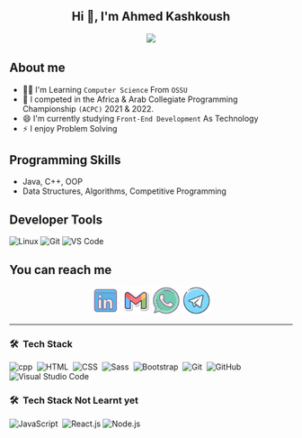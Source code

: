 
<div align=center>
	<h2> Hi 👋, I'm Ahmed Kashkoush</h2>
	<img src="https://komarev.com/ghpvc/?username=Ahmed-Kashkoush&color=blue">
  </div>
	


## About me
- :student: I'm Learning `Computer Science` From `OSSU`
- 🌱 I competed in the Africa & Arab Collegiate Programming Championship `(ACPC)` 2021 & 2022.
- 😄 I'm currently studying `Front-End Development` As Technology 
- ⚡ I enjoy Problem Solving


## Programming Skills
- Java, C++, OOP
- Data Structures, Algorithms, Competitive Programming

## Developer Tools
![Linux](https://img.shields.io/badge/Linux-FCC624?style=for-the-badge&logo=linux&logoColor=black)
![Git](https://img.shields.io/badge/GIT-E44C30?style=for-the-badge&logo=git&logoColor=white)
![VS Code](https://img.shields.io/badge/Visual_Studio_Code-0078D4?style=for-the-badge&logo=visual%20studio%20code&logoColor=white)


## You can reach me 
<p align="center">
		<a href="https://www.linkedin.com/in/ahmed-kashkoush-9658a9265/"><img src="https://github.com/Ahmed-Elmoslmany/Ahmed-Elmoslmany/raw/main/icons/linkedin.svg" alt="LinkedIn" width="50px" title="linkedin"/></a>
	<a href="mailto:ahmedkashkoush464@gmail.com"><img img src="https://github.com/Ahmed-Elmoslmany/Ahmed-Elmoslmany/raw/main/icons/gmail.svg" alt="Gmail" title="gmail" width="50px"/></a>
	<a href="https://wa.me/01000976038"><img src="https://github.com/Ahmed-Elmoslmany/Ahmed-Elmoslmany/raw/main/icons/whatsapp.svg" alt="Whatsapp" title="whatsapp" width="50px"/></a>
	<a href="https://t.me/AHMED_KASHKOUSH"><img src="https://github.com/ahmad-kashkoush/ahmad-kashkoush/blob/main/telegram.svg" alt="Telegram" title="Telegram" width="50px"/></a>
</p>
<hr>

### 🛠 &nbsp;Tech Stack
![cpp](https://img.shields.io/badge/-cpp-05122A?style=flat)&nbsp;
![HTML](https://img.shields.io/badge/-HTML-05122A?style=flat&logo=HTML5)&nbsp;
![CSS](https://img.shields.io/badge/-CSS-05122A?style=flat&logo=CSS3&logoColor=1572B6)&nbsp;
![Sass](https://img.shields.io/badge/-Sass-05122A?style=flat&logo=sass)&nbsp;
![Bootstrap](https://img.shields.io/badge/-Bootstrap-05122A?style=flat&logo=bootstrap&logoColor=563D7C)&nbsp;
![Git](https://img.shields.io/badge/-Git-05122A?style=flat&logo=git)&nbsp;
![GitHub](https://img.shields.io/badge/-GitHub-05122A?style=flat&logo=github)&nbsp;
![Visual Studio Code](https://img.shields.io/badge/-Visual%20Studio%20Code-05122A?style=flat&logo=visual-studio-code&logoColor=007ACC)&nbsp;
### 🛠 &nbsp;Tech Stack Not Learnt yet
![JavaScript](https://img.shields.io/badge/-JavaScript-05122A?style=flat&logo=javascript)&nbsp;
![React.js](https://img.shields.io/badge/-React-05122A?style=flat&logo=react)
![Node.js](https://img.shields.io/badge/-Node.js-05122A?style=flat&logo=node.js&logoColor=339933)&nbsp;


